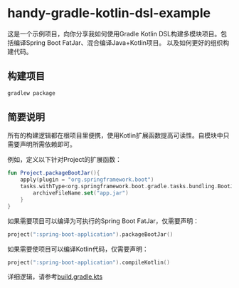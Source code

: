 # handy-gradle-kotlin-dsl-example

这是一个示例项目，向你分享我如何使用Gradle Kotlin DSL构建多模块项目。包括编译Spring Boot FatJar、混合编译Java+Kotlin项目。
以及如何更好的组织构建代码。

## 构建项目

```bash
gradlew package
```

## 简要说明

所有的构建逻辑都在根项目里便携，使用Kotlin扩展函数提高可读性。自模块中只需要声明所需依赖即可。

例如，定义以下针对Project的扩展函数：

```kotlin
fun Project.packageBootJar(){
    apply(plugin = "org.springframework.boot")
    tasks.withType<org.springframework.boot.gradle.tasks.bundling.BootJar>{
        archiveFileName.set("app.jar")
    }
}
```

如果需要项目可以编译为可执行的Spring Boot FatJar，仅需要声明：

```kotlin
project(":spring-boot-application").packageBootJar()
```

如果需要使项目可以编译Kotlin代码，仅需要声明：

```kotlin
project(":spring-boot-application").compileKotlin()
```

详细逻辑，请参考[build.gradle.kts](build.gradle.kts)